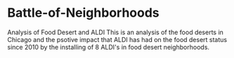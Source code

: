 # Battle-of-Neighborhoods
Analysis of Food Desert and ALDI
This is an analysis of the food deserts in Chicago and the psotive impact that ALDI has had on the food desert status since 2010 by the installing of 8 ALDI's in food desert neighborhoods.  
